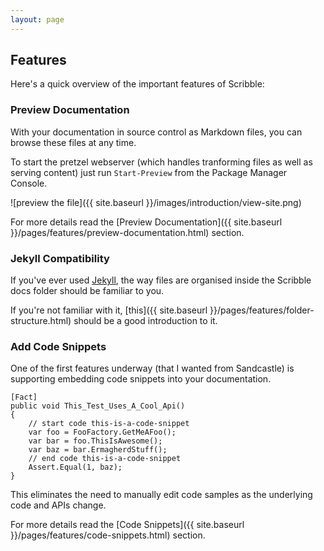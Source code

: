 ```yaml
---
layout: page
---   
```


## Features

Here's a quick overview of the important features of Scribble:

### Preview Documentation

With your documentation in source control as Markdown files, you can browse these files at any time.

To start the pretzel webserver (which handles tranforming files as well as serving content) just run `Start-Preview` from the Package Manager Console.

![preview the file]({{ site.baseurl }}/images/introduction/view-site.png)

For more details read the [Preview Documentation]({{ site.baseurl }}/pages/features/preview-documentation.html) section.

### Jekyll Compatibility

If you've ever used [Jekyll](http://jekyllrb.com/), the way files are organised inside the Scribble docs folder should be familiar to you.

If you're not familiar with it, [this]({{ site.baseurl }}/pages/features/folder-structure.html) should be a good introduction to it.

### Add Code Snippets

One of the first features underway (that I wanted from Sandcastle) is supporting embedding code snippets into your documentation.

    [Fact]
    public void This_Test_Uses_A_Cool_Api()
    {
        // start code this-is-a-code-snippet 
        var foo = FooFactory.GetMeAFoo();
        var bar = foo.ThisIsAwesome();
        var baz = bar.ErmagherdStuff();
        // end code this-is-a-code-snippet
        Assert.Equal(1, baz);
    } 

This eliminates the need to manually edit code samples as the underlying code and APIs change.

For more details read the [Code Snippets]({{ site.baseurl }}/pages/features/code-snippets.html) section.